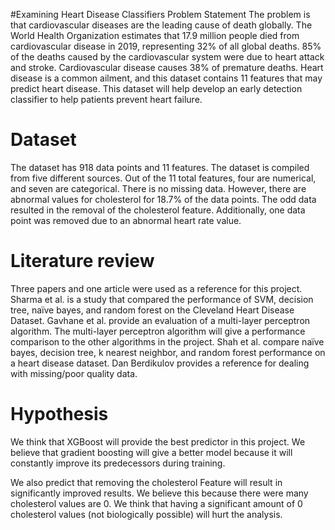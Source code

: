 #Examining Heart Disease Classifiers
Problem Statement
The problem is that cardiovascular diseases are the leading cause of death globally. The World Health Organization estimates that 17.9 million people died from cardiovascular disease in 2019, representing 32% of all global deaths. 85% of the deaths caused by the cardiovascular system were due to heart attack and stroke. Cardiovascular disease causes 38% of premature deaths. Heart disease is a common ailment, and this dataset contains 11 features that may predict heart disease. This dataset will help develop an early detection classifier to help patients prevent heart failure.

# Dataset
The dataset has 918 data points and 11 features. The dataset is compiled from five different sources. Out of the 11 total features, four are numerical, and seven are categorical. There is no missing data. However, there are abnormal values for cholesterol for 18.7% of the data points. The odd data resulted in the removal of the cholesterol feature. Additionally, one data point was removed due to an abnormal heart rate value.

# Literature review
Three papers and one article were used as a reference for this project. Sharma et al. is a study that compared the performance of SVM, decision tree, naïve bayes, and random forest on the Cleveland Heart Disease Dataset. Gavhane et al. provide an evaluation of a multi-layer perceptron algorithm. The multi-layer perceptron algorithm will give a performance comparison to the other algorithms in the project. Shah et al. compare naïve bayes, decision tree, k nearest neighbor, and random forest performance on a heart disease dataset. Dan Berdikulov provides a reference for dealing with missing/poor quality data.

# Hypothesis
We think that XGBoost will provide the best predictor in this project. We believe that gradient boosting will give a better model because it will constantly improve its predecessors during training.

We also predict that removing the cholesterol Feature will result in significantly improved results. We believe this because there were many cholesterol values are 0. We think that having a significant amount of 0 cholesterol values (not biologically possible) will hurt the analysis.
